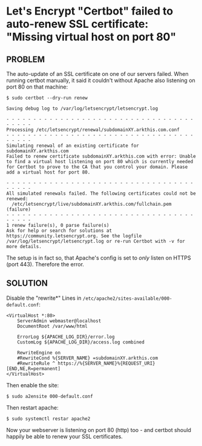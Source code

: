 # Let's Encrypt "Certbot" failed to auto-renew SSL certificate: "Missing virtual host on port 80"

## PROBLEM

The auto-update of an SSL certificate on one of our servers failed.
When running certbot manually, it said it couldn't without Apache also listening on port 80 on that machine:

`$ sudo certbot --dry-run renew`

```
Saving debug log to /var/log/letsencrypt/letsencrypt.log

- - - - - - - - - - - - - - - - - - - - - - - - - - - - - - - - - - - - - - - -
Processing /etc/letsencrypt/renewal/subdomainXY.arkthis.com.conf
- - - - - - - - - - - - - - - - - - - - - - - - - - - - - - - - - - - - - - - -
Simulating renewal of an existing certificate for subdomainXY.arkthis.com
Failed to renew certificate subdomainXY.arkthis.com with error: Unable to find a virtual host listening on port 80 which is currently needed for Certbot to prove to the CA that you control your domain. Please add a virtual host for port 80.

- - - - - - - - - - - - - - - - - - - - - - - - - - - - - - - - - - - - - - - -
All simulated renewals failed. The following certificates could not be renewed:
  /etc/letsencrypt/live/subdomainXY.arkthis.com/fullchain.pem (failure)
- - - - - - - - - - - - - - - - - - - - - - - - - - - - - - - - - - - - - - - -
1 renew failure(s), 0 parse failure(s)
Ask for help or search for solutions at https://community.letsencrypt.org. See the logfile /var/log/letsencrypt/letsencrypt.log or re-run Certbot with -v for more details.
```

The setup is in fact so, that Apache's config is set to *only* listen on HTTPS (port 443).
Therefore the error.


## SOLUTION

Disable the "rewrite*" Lines in `/etc/apache2/sites-available/000-default.conf`:

```
<VirtualHost *:80>
    ServerAdmin webmaster@localhost
    DocumentRoot /var/www/html

    ErrorLog ${APACHE_LOG_DIR}/error.log
    CustomLog ${APACHE_LOG_DIR}/access.log combined

    RewriteEngine on
    #RewriteCond %{SERVER_NAME} =subdomainXY.arkthis.com
    #RewriteRule ^ https://%{SERVER_NAME}%{REQUEST_URI} [END,NE,R=permanent]
</VirtualHost>
```

Then enable the site:

`$ sudo a2ensite 000-default.conf`

Then restart apache:

`$ sudo systemctl restar apache2`


Now your webserver is listening on port 80 (http) too - and certbot should happily be able to renew your SSL certificates.
